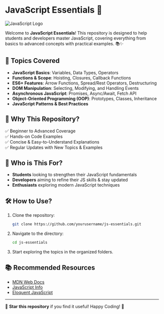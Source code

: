 # JavaScript Essentials 🚀

![JavaScript Logo](https://upload.wikimedia.org/wikipedia/commons/6/6a/JavaScript-logo.png)

Welcome to **JavaScript Essentials**! This repository is designed to help students and developers master JavaScript, covering everything from basics to advanced concepts with practical examples. 📚✨

## 📌 Topics Covered

- **JavaScript Basics**: Variables, Data Types, Operators
- **Functions & Scope**: Hoisting, Closures, Callback Functions
- **ES6+ Features**: Arrow Functions, Spread/Rest Operators, Destructuring
- **DOM Manipulation**: Selecting, Modifying, and Handling Events
- **Asynchronous JavaScript**: Promises, Async/Await, Fetch API
- **Object-Oriented Programming (OOP)**: Prototypes, Classes, Inheritance
- **JavaScript Patterns & Best Practices**

## 🚀 Why This Repository?

✅ Beginner to Advanced Coverage  
✅ Hands-on Code Examples  
✅ Concise & Easy-to-Understand Explanations  
✅ Regular Updates with New Topics & Examples  

## 🎯 Who is This For?

- **Students** looking to strengthen their JavaScript fundamentals
- **Developers** aiming to refine their JS skills & stay updated
- **Enthusiasts** exploring modern JavaScript techniques

## 🛠 How to Use?

1. Clone the repository:
   ```sh
   git clone https://github.com/yourusername/js-essentials.git
   ```
2. Navigate to the directory:
   ```sh
   cd js-essentials
   ```
3. Start exploring the topics in the organized folders.

## 📚 Recommended Resources

- [MDN Web Docs](https://developer.mozilla.org/en-US/docs/Web/JavaScript)
- [JavaScript Info](https://javascript.info/)
- [Eloquent JavaScript](https://eloquentjavascript.net/)

---

🔔 **Star this repository** if you find it useful! Happy Coding! 🎉
